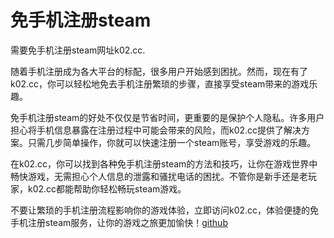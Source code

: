 # 免手机注册steam

需要免手机注册steam网址k02.cc.

随着手机注册成为各大平台的标配，很多用户开始感到困扰。然而，现在有了k02.cc，你可以轻松地免去手机注册繁琐的步骤，直接享受steam带来的游戏乐趣。

免手机注册steam的好处不仅仅是节省时间，更重要的是保护个人隐私。许多用户担心将手机信息暴露在注册过程中可能会带来的风险，而k02.cc提供了解决方案。只需几步简单操作，你就可以快速注册一个steam账号，享受游戏的乐趣。

在k02.cc，你可以找到各种免手机注册steam的方法和技巧，让你在游戏世界中畅快游戏，无需担心个人信息的泄露和骚扰电话的困扰。不管你是新手还是老玩家，k02.cc都能帮助你轻松畅玩steam游戏。

不要让繁琐的手机注册流程影响你的游戏体验，立即访问k02.cc，体验便捷的免手机注册steam服务，让你的游戏之旅更加愉快！[github](https://github.com)